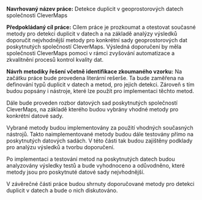 **Navrhovaný název práce:**
Detekce duplicit v geoprostorových datech společnosti CleverMaps 

**Předpokládaný cíl práce:**
Cílem práce je prozkoumat a otestovat současné metody pro detekci duplicit v datech a na základě analýzy výsledků doporučit nejvhodnější metody pro konkrétní sady geoprostorových dat poskytnutých společností CleverMaps.
Výsledná doporučení by měla společnosti CleverMaps pomoci v rámci zvyšování automatizace a zkvalitnění procesů kontrol kvality dat.

**Návrh metodiky řešení včetně identifikace zkoumaného vzorku:**
Na začátku práce bude provedena literární rešerše. Ta bude zaměřena na definování typů duplicit v datech a metod, pro jejich detekci. Zároveň s tím budou popsány i nástroje, které lze použít pro implementaci těchto metod.

Dále bude proveden rozbor datových sad poskytnutých společností CleverMaps, na základě kterého budou vybrány vhodné metody pro konkrétní datové sady.

Vybrané metody budou implementovány za použití vhodných současných nástrojů. Takto naimplementované metody budou dále testovány přímo na poskytnutých datových sadách. V této části tak budou zajištěny podklady pro analýzu výsledků a tvorbu doporučení.

Po implementaci a testování metod na poskytnutých datech budou analyzovány výsledky testů a bude vyhodnoceno a odůvodněno, které metody jsou pro poskytnuté datové sady nejvhodnější. 

V závěrečné části práce budou shrnuty doporučované metody pro detekci duplicit v datech a bude o nich diskutováno.